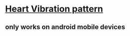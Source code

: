 # [Heart Vibration pattern](https://lucasbilbao.github.io/IDX-heart-vibrator/)

## only works on android mobile devices

